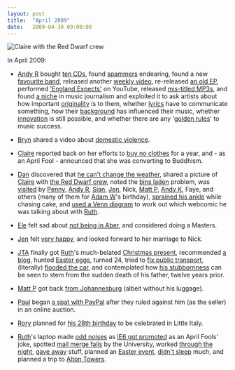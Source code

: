 ```yaml
---
layout: post
title:  "April 2009"
date:   2009-04-30 09:00:00
---
```


![Claire with the Red Dwarf crew](http://blog.scatmania.org/wp-content/uploads/2009/04/claire-with-red-dwarf-crew-200904081739-300x225.jpg)

In April 2009:

* [Andy R][andy-r] bought [ten CDs](http://paganwandererlu.wordpress.com/2009/04/02/the-last-ten-cds-i-bought/), found [spammers](http://paganwandererlu.wordpress.com/2009/04/06/bless-spammers/) endearing, found a new [favourite band](http://paganwandererlu.wordpress.com/2009/04/06/ten-cities-videointernet-forever/), released another [weekly video](http://paganwandererlu.wordpress.com/2009/04/10/this-weeks-video/), re-released [an old EP](http://paganwandererlu.wordpress.com/2009/04/13/make-archive-2001-2005/), performed ['England Expects'](http://paganwandererlu.wordpress.com/2009/04/16/england-expects-video/) on YouTube, released [mis-titled MP3s](http://paganwandererlu.wordpress.com/2009/04/20/fight-my-battle-sic-for-me-out-now-digitally/), and found [a niche](http://paganwandererlu.wordpress.com/2009/04/21/mass-interview/) in music journalism and exploited it to ask artists about how important [originality](http://paganwandererlu.wordpress.com/2009/04/21/mass-interview-question-1-originality/) is to them, whether  [lyrics](http://paganwandererlu.wordpress.com/2009/04/22/mass-interview-question-2-lyrics/) have to communicate something, how their [background](http://paganwandererlu.wordpress.com/2009/04/23/mass-interview-question-3-background/) has influenced their music, whether [innovation](http://paganwandererlu.wordpress.com/2009/04/26/mass-interview-question-4-innovation/) is still possible, and whether there are any '[golden rules](http://paganwandererlu.wordpress.com/2009/04/27/mass-interview-question-5-golden-rules/)' to music success.

* [Bryn][bryn] shared a video about [domestic violence](http://randomlyevil.org.uk/2009/04/02/cut-movie/).

* [Claire][claire] reported back on her efforts to [buy no clothes](http://nowebsite.co.uk/blog/2009/04/no-clothes-for-a-year/) for a year, and - as an April Fool - announced that she was converting to Buddhism.

* [Dan][dan] discovered that [he can't change the weather](http://www.scatmania.org/2009/04/08/smiling-in-shorts/), shared a picture of [Claire][claire] with [the Red Dwarf crew](http://www.scatmania.org/2009/04/08/claire-and-the-dwarfers/), noted the [bins laden](http://www.scatmania.org/2009/04/09/terrorist-threat-affects-refuse-collection/) problem, was [visited](http://www.scatmania.org/2009/04/16/aber-visitors/) by [Penny][penny], [Andy R][andy-r], [Sian][sian], [Jen][jen], Nick, [Matt P][matt-p], [Andy K][andy-k], Faye, and others (many of them for [Adam W][adam-w]'s birthday), [sprained his ankle](http://www.scatmania.org/2009/04/27/ankle/) while chasing cake, and [used a Venn diagram](http://www.scatmania.org/2009/04/29/an-xkcd-moment/) to work out which webcomic he was talking about with [Ruth][ruth].

* [Ele][ele] felt sad about [not being in Aber](http://ele-is-crazy.livejournal.com/7497.html), and considered doing a Masters.

* [Jen][jen] felt [very happy](http://scleip.livejournal.com/58581.html), and looked forward to her marriage to Nick.

* [JTA][jta] finally got [Ruth][ruth]'s much-belated [Christmas present](http://blog.electricquaker.co.uk/2009/04/01/awesome/), recommended [a blog](http://blog.electricquaker.co.uk/2009/04/03/i-love-the-smell-of-coaligned-opinions-in-the-morning/), hunted [Easter eggs](http://blog.electricquaker.co.uk/2009/04/14/i-shouldve-gone-to-bed-but-the-whisky-isnt-gone/), turned 24, tried to [fix public transport](http://blog.electricquaker.co.uk/2009/04/16/a-highly-articulate-outburst/), (literally) [flooded the car](http://blog.electricquaker.co.uk/2009/04/27/hum-2/), and contemplated how [his stubbornness](http://blog.electricquaker.co.uk/2009/04/29/backing-music-by-jethro-tull-why-not/) can be seen to stem from the sudden death of his father, twelve years prior.

* [Matt P][matt-p] got back [from Johannesburg](http://myzelik.livejournal.com/45148.html) (albeit without his luggage).

* [Paul][paul] began [a spat with PayPal](http://blog.pacifist.co.uk/2009/04/11/beware-paypal/) after they ruled against him (as the seller) in an online auction.

* [Rory][rory] planned for [his 28th birthday](http://razinaber.livejournal.com/106890.html) to be celebrated in Little Italy.

* [Ruth][ruth]'s laptop made [odd noises](http://fleeblewidget.livejournal.com/154317.html) as [IE6 got promoted](http://fleeblewidget.livejournal.com/154555.html) as an April Fools' joke, spotted [mail merge fails](http://fleeblewidget.livejournal.com/154797.html) by the University, worked [through the night](http://fleeblewidget.livejournal.com/154977.html), [gave away](http://fleeblewidget.livejournal.com/155233.html) stuff, planned an [Easter event](http://fleeblewidget.livejournal.com/155469.html), [didn't sleep](http://fleeblewidget.livejournal.com/155782.html) much, and planned a trip to [Alton Towers](http://fleeblewidget.livejournal.com/156005.html).

[adam-g]:  http://strokeyadam.livejournal.com/
[adam-w]:  http://www.ad-space.org.uk/
[andy-k]:  http://theguidemark3.livejournal.com/
[andy-r]:  http://selfdoubtgun.wordpress.com/
[beth]:    http://littlegreenbeth.livejournal.com/
[bryn]:    http://randomlyevil.org.uk/
[claire]:  http://nowebsite.co.uk/blog/
[dan]:     http://www.scatmania.org/
[ele]:     http://ele-is-crazy.livejournal.com/
[fiona]:   http://fionafish.wordpress.com/
[hayley]:  http://leelee1983.livejournal.com/
[jen]:     http://scleip.livejournal.com/
[jimmy]:   http://vikingjim.livejournal.com/
[jta]:     http://blog.electricquaker.co.uk/
[kit]:     http://reaperkit.wordpress.com/
[liz]:     http://norasdollhouse.livejournal.com/
[malbo21]: http://malbo21.wordpress.com/
[matt-p]:  http://myzelik.livejournal.com/
[matt-r]:  http://matt-inthe-hat.livejournal.com/
[paul]:    http://blog.pacifist.co.uk/
[penny]:   http://thepennyfaerie.livejournal.com/
[pete]:    http://loonybin345.livejournal.com/
[rory]:    http://razinaber.livejournal.com/
[ruth]:    http://fleeblewidget.co.uk/
[sarah]:   http://starlight-sarah.livejournal.com/
[sian]:    http://elgingerbread.wordpress.com/
